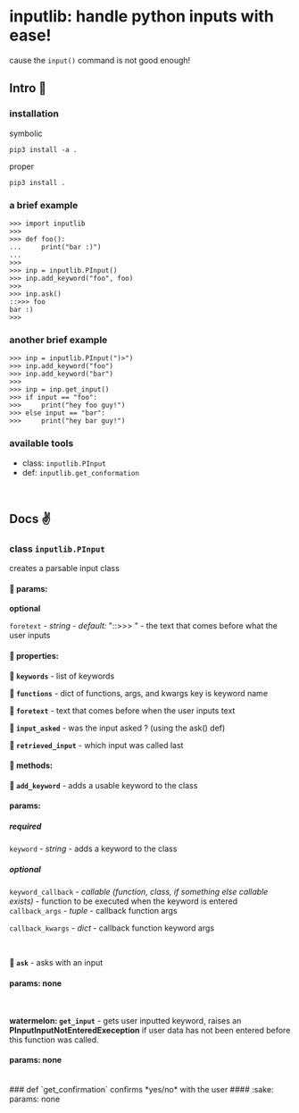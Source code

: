 # inputlib: handle python inputs with ease!
cause the `input()` command is not good enough!

## Intro :metal:

### installation

symbolic
```
pip3 install -a .
```

proper
```
pip3 install .
```


### a brief example

```
>>> import inputlib
>>>
>>> def foo():
...     print("bar :)")
...
>>>
>>> inp = inputlib.PInput()
>>> inp.add_keyword("foo", foo)
>>>
>>> inp.ask()
::>>> foo
bar :)
>>>
```

### another brief example
```
>>> inp = inputlib.PInput(")>")
>>> inp.add_keyword("foo")
>>> inp.add_keyword("bar")
>>>
>>> inp = inp.get_input()
>>> if input == "foo":
>>>     print("hey foo guy!")
>>> else input == "bar":
>>>     print("hey bar guy!")
```

### available tools

* class: `inputlib.PInput`
* def: `inputlib.get_conformation`

<br>

## Docs :v:

### class `inputlib.PInput`
creates a parsable input class

#### :sake: params:

**optional**

`foretext` - *string* - *default:* "::>>> " - the text that comes before what the user inputs
<br>

#### :sake: properties:

**:orange: `keywords`** - list of keywords

**:orange: `functions`** - dict of functions, args, and kwargs key is keyword name

**:orange: `foretext`** - text that comes before when the user inputs text

**:orange: `input_asked`** - was the input asked ? (using the ask() def)

**:orange: `retrieved_input`** - which input was called last

#### :sake: methods:

**:watermelon: `add_keyword`** - adds a usable keyword to the class

#### params:

##### **required**

`keyword` - *string* - adds a keyword to the class

##### **optional**

`keyword_callback` - *callable (function, class, if something else callable exists)* - function to be executed when the keyword is entered    
`callback_args` - *tuple* - callback function args

`callback_kwargs` - *dict* - callback function keyword args

<br>

**:watermelon: `ask`** - asks with an input

#### params: none

<br>

**watermelon: `get_input`** - gets user inputted keyword, raises an **PInputInputNotEnteredExeception** if user data has not been entered before this function was called.

#### params: none
<br>
### def `get_confirmation`
confirms *yes/no* with the user
#### :sake: params: none

